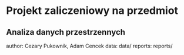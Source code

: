 # Projekt zaliczeniowy na przedmiot
## Analiza danych przestrzennych

author: Cezary Pukownik, Adam Cencek
data: data/
reports: reports/

